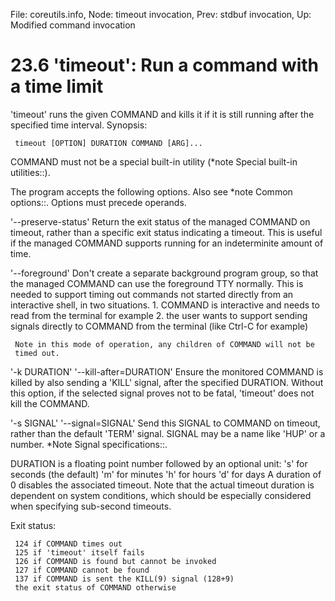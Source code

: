 File: coreutils.info,  Node: timeout invocation,  Prev: stdbuf invocation,  Up: Modified command invocation

23.6 'timeout': Run a command with a time limit
===============================================

'timeout' runs the given COMMAND and kills it if it is still running
after the specified time interval.  Synopsis:

     timeout [OPTION] DURATION COMMAND [ARG]...

   COMMAND must not be a special built-in utility (*note Special
built-in utilities::).

   The program accepts the following options.  Also see *note Common
options::.  Options must precede operands.

'--preserve-status'
     Return the exit status of the managed COMMAND on timeout, rather
     than a specific exit status indicating a timeout.  This is useful
     if the managed COMMAND supports running for an indeterminite amount
     of time.

'--foreground'
     Don't create a separate background program group, so that the
     managed COMMAND can use the foreground TTY normally.  This is
     needed to support timing out commands not started directly from an
     interactive shell, in two situations.
       1. COMMAND is interactive and needs to read from the terminal for
          example
       2. the user wants to support sending signals directly to COMMAND
          from the terminal (like Ctrl-C for example)

     Note in this mode of operation, any children of COMMAND will not be
     timed out.

'-k DURATION'
'--kill-after=DURATION'
     Ensure the monitored COMMAND is killed by also sending a 'KILL'
     signal, after the specified DURATION.  Without this option, if the
     selected signal proves not to be fatal, 'timeout' does not kill the
     COMMAND.

'-s SIGNAL'
'--signal=SIGNAL'
     Send this SIGNAL to COMMAND on timeout, rather than the default
     'TERM' signal.  SIGNAL may be a name like 'HUP' or a number.  *Note
     Signal specifications::.

   DURATION is a floating point number followed by an optional unit:
     's' for seconds (the default)
     'm' for minutes
     'h' for hours
     'd' for days
   A duration of 0 disables the associated timeout.  Note that the
actual timeout duration is dependent on system conditions, which should
be especially considered when specifying sub-second timeouts.

   Exit status:

     124 if COMMAND times out
     125 if 'timeout' itself fails
     126 if COMMAND is found but cannot be invoked
     127 if COMMAND cannot be found
     137 if COMMAND is sent the KILL(9) signal (128+9)
     the exit status of COMMAND otherwise

